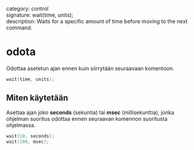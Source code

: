 category: control  
signature: wait(time, units);  
description: Waits for a specific amount of time before moving to the next command.  

# odota

Odottaa asetetun ajan ennen kuin siirrytään seuraavaan komentoon.

```cpp
wait(time, units);
```

## Miten käytetään

Asettaa ajan joko **seconds** (sekuntia) tai **msec** (millisekunttia), jonka ohjelman suoritus odottaa ennen seuraavan komennon suoritusta ohjelmassa.

```cpp
wait(10, seconds);
wait(100, msec);
```

<advanced>
</advanced>